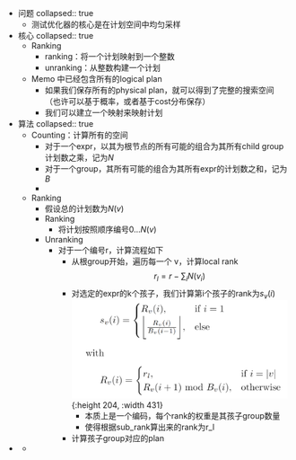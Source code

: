 - 问题
  collapsed:: true
	- 测试优化器的核心是在计划空间中均匀采样
- 核心
  collapsed:: true
	- Ranking
		- ranking：将一个计划映射到一个整数
		- unranking：从整数构建一个计划
	- Memo 中已经包含所有的logical plan
		- 如果我们保存所有的physical plan，就可以得到了完整的搜索空间（也许可以基于概率，或者基于cost分布保存）
		- 我们可以建立一个映射来映射计划
- 算法
  collapsed:: true
	- Counting：计算所有的空间
		- 对于一个expr，以其为根节点的所有可能的组合为其所有child group计划数之乘，记为$N$
		- 对于一个group，其所有可能的组合为其所有expr的计划数之和，记为$B$
		-
	- Ranking
		- 假设总的计划数为$N(v)$
		- Ranking
			- 将计划按照顺序编号$0...N(v)$
		- Unranking
			- 对于一个编号r，计算流程如下
				- 从根group开始，遍历每一个 v，计算local rank
				  $$r_l = r -\sum_{i} N(v_i)$$
				- 对选定的expr的k个孩子，我们计算第i个孩子的rank为$s_v(i)$
				  ![image.png](../assets/image_1666148816473_0.png){:height 204, :width 431}
					- 本质上是一个编码，每个rank的权重是其孩子group数量
					- 使得根据sub_rank算出来的rank为r_l
				- 计算孩子group对应的plan
-
	-